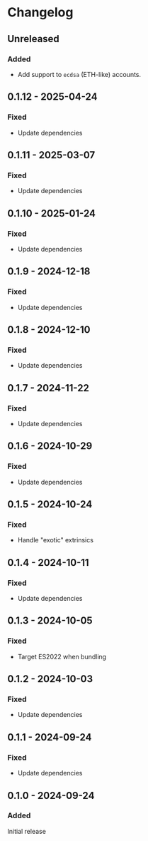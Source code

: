 # Changelog

## Unreleased

### Added

- Add support to `ecdsa` (ETH-like) accounts.

## 0.1.12 - 2025-04-24

### Fixed

- Update dependencies

## 0.1.11 - 2025-03-07

### Fixed

- Update dependencies

## 0.1.10 - 2025-01-24

### Fixed

- Update dependencies

## 0.1.9 - 2024-12-18

### Fixed

- Update dependencies

## 0.1.8 - 2024-12-10

### Fixed

- Update dependencies

## 0.1.7 - 2024-11-22

### Fixed

- Update dependencies

## 0.1.6 - 2024-10-29

### Fixed

- Update dependencies

## 0.1.5 - 2024-10-24

### Fixed

- Handle "exotic" extrinsics

## 0.1.4 - 2024-10-11

### Fixed

- Update dependencies

## 0.1.3 - 2024-10-05

### Fixed

- Target ES2022 when bundling

## 0.1.2 - 2024-10-03

### Fixed

- Update dependencies

## 0.1.1 - 2024-09-24

### Fixed

- Update dependencies

## 0.1.0 - 2024-09-24

### Added

Initial release
